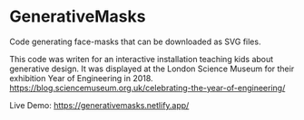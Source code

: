 # GenerativeMasks
Code generating face-masks that can be downloaded as SVG files.

This code was writen for an interactive installation teaching kids about generative design. It was displayed at the London Science Museum for their exhibition Year of Engineering in 2018. 
https://blog.sciencemuseum.org.uk/celebrating-the-year-of-engineering/

Live Demo: https://generativemasks.netlify.app/



